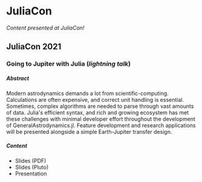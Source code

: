 # JuliaCon
_Content presented at JuliaCon!_

## JuliaCon 2021

### Going to Jupiter with Julia (_lightning talk_)

##### Abstract
Modern astrodynamics demands a lot from scientific-computing. Calculations are often expensive, and correct unit handling is essential. Sometimes, complex algorithms are needed to parse through vast amounts of data. Julia's efficient syntax, and rich and growing ecosystem has met these challenges with minimal developer effort throughout the development of GeneralAstrodynamics.jl. Feature development and research applications will be presented alongside a simple Earth-Jupiter transfer design.

##### Content
* Slides (PDF)
* Slides (Pluto)
* Presentation


